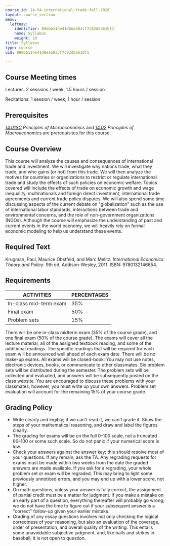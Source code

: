 ```yaml
---
course_id: 14-54-international-trade-fall-2016
layout: course_section
menu:
  leftnav:
    identifier: 80ebb114e41d8ea503cf7c82d5a61bf1
    name: Syllabus
    weight: 10
title: Syllabus
type: course
uid: 80ebb114e41d8ea503cf7c82d5a61bf1

---
```


Course Meeting times
--------------------

Lectures: 2 sessions / week, 1.5 hours / session

Recitations: 1 session / week, 1 hour / session

Prerequisites
-------------

_[14.01SC](/courses/14-01sc-principles-of-microeconomics-fall-2011) Principles of Microeconomics_ and [_14.02_](/courses/14-02-principles-of-macroeconomics-spring-2014) _Principles of Macroeconomics_ are prerequisites for this course.

Course Overview
---------------

This course will analyze the causes and consequences of international trade and investment. We will investigate why nations trade, what they trade, and who gains (or not) from this trade. We will then analyze the motives for countries or organizations to restrict or regulate international trade and study the effects of such policies on economic welfare. Topics covered will include the effects of trade on economic growth and wage inequality, multinationals and foreign direct investment, international trade agreements and current trade policy disputes. We will also spend some time discussing aspects of the current debate on "globalization" such as the use of international labor standards, interactions between trade and environmental concerns, and the role of non-government organizations (NGOs). Although the course will emphasize the understanding of past and current events in the world economy, we will heavily rely on formal economic modeling to help us understand these events.

Required Text
-------------

Krugman, Paul, Maurice Obstfeld, and Marc Melitz. _International Economics: Theory and Policy_. 9th ed. Addison-Wesley, 2011. ISBN: 9780132146654.

Requirements
------------

| ACTIVITIES | PERCENTAGES |
| --- | --- |
| In-class mid-term exam | 35% |
| Final exam | 50% |
| Problem sets | 15% 

There will be one in-class midterm exam (35% of the course grade), and one final exam (50% of the course grade). The exams will cover all the lecture material, all of the assigned textbook reading, and some of the additional readings. The specific readings that will be required for each exam will be announced well ahead of each exam date. There will be no make-up exams. All exams will be closed-book: You may not use notes, electronic devices, books, or communicate to other classmates. Six problem sets will be distributed during the semester. The problem sets will be collected and evaluated, and answers will be subsequently posted on the class website. You are encouraged to discuss these problems with your classmates; however, you must write up your own answers. Problem set evaluation will account for the remaining 15% of your course grade.

Grading Policy
--------------

*   Write clearly and legibly; if we can't read it, we can't grade it. Show the steps of your mathematical reasoning, and draw and label the figures clearly.
*   The grading for exams will be on the full 0–100 scale, not a truncated 60–100 or some such scale. So do not panic if your numerical score is low.
*   Check your answers against the answer key; this should resolve most of your questions. If any remain, ask the TA. Any regrading requests for exams must be made within two weeks from the date the graded answers are made available. If you ask for a regrading, your whole problem set or exam will be regraded. This may bring to light some previously unnoticed errors, and you may end up with a lower score, not higher.
*   On math questions, unless your answer is fully correct, the assignment of partial credit must be a matter for judgment. If you make a mistake on an early part of a question, everything thereafter will probably go wrong; we do not have the time to figure out if your subsequent answer is a "correct" follow-up given your earlier mistake.
*   Grading of any essay questions involves not only checking the logical correctness of your reasoning, but also an evaluation of the coverage, order of presentation, and overall quality of the writing. This entails some unavoidable subjective judgment, and, like balls and strikes in baseball, it is not open to question.